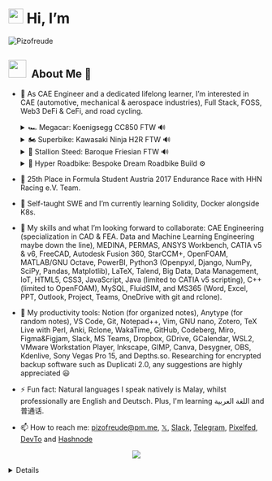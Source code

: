 # <img src="https://github.com/TheDudeThatCode/TheDudeThatCode/blob/master/Assets/Hi.gif" width="29"> Hi, I’m 

![Pizofreude](https://readme-typing-svg.herokuapp.com?font=Inter&color=0079fa&size=30&weight=700&lines=Pizofreude;Call+me+Pizo+or+Hafeez)

<h2 align="left"> <img src="https://media.giphy.com/media/Es9WkET7QSjIItpbLA/giphy.gif" width="35px">&nbsp; About Me 🤵</h2>

- 👀 As CAE Engineer and a dedicated lifelong learner, I’m interested in CAE (automotive, mechanical & aerospace industries), Full Stack, FOSS, Web3 DeFi & CeFi, and road cycling.

     <details>
     <summary> 🏎️ Megacar: Koenigsegg CC850 FTW 🔊 </summary>
      
     https://github.com/pizofreude/pizofreude/assets/108355948/cc8f0c72-a175-477f-b939-af0692c7438f
  
     </details>

     <details>
     <summary> 🏍️ Superbike: Kawasaki Ninja H2R FTW 🔊 </summary>

     https://github.com/pizofreude/pizofreude/assets/108355948/5ca09cf0-ab92-46aa-8bcc-ba2472c4908c
  
     </details>

     <details>
     <summary> 🐎 Stallion Steed: Baroque Friesian FTW 🔊 </summary>

     https://github.com/pizofreude/pizofreude/assets/108355948/3fcf6261-df9b-418c-913d-a9e24acc9c89
  
     </details>

     <details>
     <summary> 🚴 Hyper Roadbike: Bespoke Dream Roadbike Build ⚙️ </summary>

     * **Frame:** Custom built frameset with graphene infused resin
     * **Groupset:** Shimano Dura Ace Di2 fully wireless (not yet available for public)
     * **Powermeter:** Favero Assioma Duo-Power for Shimano SPD-SL Cleats (dual-sided)
     * **Wheelset:** Lightweight OBERMAYER EVO
     * **Tires:** Continental GP5000 clincher tyre
     * **Tubes:** Vittoria Latex 28
     * **Seatpost:** Zipp SL Speed Seatpost
     * **Saddle:** Selle 612 ERGOWAVE® R Carbon
     * **Bottle Cages:** Cinch Carbon Fiber Bottle Cage
     * **Handlebar:** One Piece Black Inc Integrated Barstem
     * **Handlebar tape:** Double wrap SQlab handlebar tape 712 Black or Lizard Skins DSP 2.5mm Bar Tape   
     
          **Focus:** Aero and lightweight setup
     
          This bespoke build is focused on creating a hyper roadbike that is both aerodynamic and lightweight. Custom built frameset with graphene infused resin will be incredibly lightweight and stiff, while lightweight wheelset, clincher tyres, and aerodynamic components will help to reduce drag. The Shimano Dura Ace Di2 fully wireless groupset will provide smooth and precise shifting without internal wiring-shenanigans, while Favero Assioma Duo powermeter will allow to track consistent power output and performance. Selle 612 ERGOWAVE® R Carbon saddle is designed for comfort and performance, and the double wrap SQlab handlebar tape will provide a comfortable and secure grip for my Rapha 500 InOneGo annual event.
          
          This build is not yet possible to create with all of the components available to the public. It is a good example of what is possible with bespoke components and custom builds.
  
     </details>

- 🏁 25th Place in Formula Student Austria 2017 Endurance Race with HHN Racing e.V. Team.
- 🌱 Self-taught SWE and I’m currently learning Solidity, Docker alongside K8s.
- 💞️ My skills and what I’m looking forward to collaborate: CAE Engineering (specialization in CAD & FEA. Data and Machine Learning Engineering maybe down the line), MEDINA, PERMAS, ANSYS Workbench, CATIA v5 & v6, FreeCAD, Autodesk Fusion 360, StarCCM+, OpenFOAM, MATLAB/GNU Octave, PowerBI, Python3 (Openpyxl, Django, NumPy, SciPy, Pandas, Matplotlib), LaTeX, Talend, Big Data, Data Management, IoT, HTML5, CSS3, JavaScript, Java (limited to CATIA v5 scripting), C++ (limited to OpenFOAM), MySQL,   FluidSIM, and MS365 (Word, Excel, PPT, Outlook, Project, Teams, OneDrive with git and rclone).
- :100: My productivity tools: Notion (for organized notes), Anytype (for random notes), VS Code, Git, Notepad++, Vim, GNU nano, Zotero, TeX Live with Perl, Anki, Rclone, WakaTime, GitHub, Codeberg, Miro, Figma&Figjam, Slack, MS Teams, Dropbox, GDrive, GCalendar, WSL2, VMware Workstation Player, Inkscape, GIMP, Canva, Desygner, OBS, Kdenlive, Sony Vegas Pro 15, and  Depths.so. Researching for encrypted backup software such as Duplicati 2.0, any suggestions are highly appreciated 😃
- ⚡ Fun fact: Natural languages I speak natively is Malay, whilst professionally are English and Deutsch. Plus, I'm learning اللغة العربية
 and 普通话.
- 📫 How to reach me: pizofreude@pm.me, [𝕏](https://x.com/HafeezHaqq), [Slack](https://join.slack.com/shareDM/zt-1q181c8ki-QsnhiF0RTIqPaiIU4YoIYQ), [Telegram](https://t.me/HafeezCAE), [Pixelfed](https://pixelfed.de/Pizofreude), [DevTo](https://dev.to/pizofreude) and [Hashnode](https://pizofreude.hashnode.dev/)

<p align="center">
 <a href="https://ko-fi.com/N4N8HJXRG">
    <img src="https://ko-fi.com/img/githubbutton_sm.svg">
</p>

<details>
<summary> :trophy: My Github Stats: </summary>

&nbsp; &nbsp; &nbsp; &nbsp; &nbsp; &nbsp; &nbsp; &nbsp; &nbsp; &nbsp; &nbsp;![Pizofreude's FOSS Contribution](https://github-profile-summary-cards.vercel.app/api/cards/profile-details?username=Pizofreude&theme=github_dark)

<br>

&nbsp; &nbsp; &nbsp; &nbsp;  &nbsp; &nbsp; &nbsp; &nbsp; &nbsp; &nbsp; &nbsp; &nbsp;  &nbsp; &nbsp; &nbsp; &nbsp; &nbsp;  &nbsp; &nbsp; &nbsp; &nbsp; &nbsp; &nbsp; &nbsp;[![Pizofreude's Github Activity](https://github-readme-stats-eight-theta.vercel.app/api?username=pizofreude&show_icons=true&theme=0079fa&text_color=0079fa&bg_color=000000&include_all_commits=true&count_private=true)

<br>

<p align="center">
    
<a href="https://github.com/Pizofreude/github-profile-views-counter">
    <img src="https://komarev.com/ghpvc/?username=Pizofreude">
</a>
    <a href="https://github.com/Pizofreude?tab=followers">
        <img src="https://img.shields.io/github/followers/Pizofreude?label=Followers&style=social&logoColor=0079fa" alt="GitHub Badge">
    </a>
        <a href="https://conventionalcommits.org">
            <img src="https://img.shields.io/badge/Conventional%20Commits-1.0.0-%23FE5196&title_color=0079fa&text_color=0079fa&iconcolor=0079fa?logo=conventionalcommits&logoColor=0079fa">
        </a>
            <a href="https://Visitor-badge.laobi.icu/badge?page_id=pizofreude.pizofreude">
               <img src="https://Visitor-badge.laobi.icu/badge?page_id=pizofreude.pizofreude" alt="Visitors Badge">
            </a>
</p>

<p align="center"><img src="https://profile-counter.glitch.me/github-profile-views-counter/count.svg"  alt="roland :: Pizofreude Visitor's Count" /></p> 

[![An image of @pizofreude's Holopin badges, which is a link to view their full Holopin profile](https://holopin.me/pizofreude)](https://holopin.io/@pizofreude)

 
</details> 
<!---
pizofreude/pizofreude is a ✨ special ✨ repository because its `README.md` (this file) appears on your GitHub profile.
You can click the Preview link to take a look at your changes.
--->
